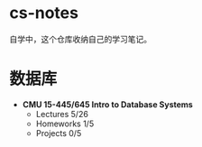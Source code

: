 # cs-notes

自学中，这个仓库收纳自己的学习笔记。

# 数据库

- **CMU 15-445/645 Intro to Database Systems**
  - Lectures  5/26
  - Homeworks 1/5 
  - Projects 0/5